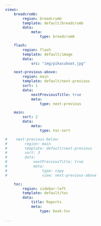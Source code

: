 ```yaml
---
views:
    breadcrumb:
        region: breadcrumb
        template: default/breadcrumb
        data:
            meta:
                type: breadcrumb

    flash:
        region: flash
        template: default/image
        data:
            src: "img/pikacuboat.jpg"

    next-previous-above:
        region: main
        template: default/next-previous
        sort: 1
        data:
            nextPreviousTitle: true
            meta:
                type: next-previous

    main:
        sort: 2
        data:
            meta:
                type: toc-sort

#    next-previous-below:
#        region: main
#        template: default/next-previous
#        sort: 3
#        data:
#            nextPreviousTitle: true
#            meta:
#                type: copy
#                view: next-previous-above

    toc:
        region: sidebar-left
        template: default/toc
        data:
            title: Reports
            meta:
                type: book-toc

...
```

